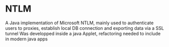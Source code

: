 # NTLM
A Java implementation of Microsoft NTLM, mainly used to authenticate users to proxies, establish local DB connection and exporting data via a SSL tunnel
Was developped inside a java Applet, refactoring needed to include in modern java apps
